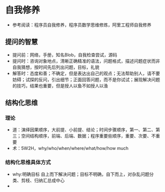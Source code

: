 # 自我修养

- 参考阅读：程序员自我修养，程序员数学思维修炼，阿里工程师自我修养

## 提问的智慧

- 提问前：网络，手册，知名Blob，自我检查尝试，源码
- 提问时：咨询对象地点，清晰正确精准的语法，问题格式，描述问题症状而非自我猜想，按时间先后列出问题，目标，礼貌
- 解答时：态度和善；不确定，但是表达出自己的观点；无法帮助别人，请不要妨碍；试探的反问，引出细节；正面回答问题，而不是你试试；展现解决问题的技巧，结果也重要，但是授人以鱼不如授人以渔

## 结构化思维

### 理论

- 道：演绎因果顺序，大前提、小前提、结论；时间步骤顺序，第一、第二、第三；空间结构顺序，前端、后端、数据；程序重要些顺序，重要、次要、不重要
- 术：5W2H，why/who/when/where/what/how/how much

### 结构化思维具体方式

- why:明确目标 自上而下解决问题；目标不明确，自下而上，对杂乱问题分类、剪枝、归纳汇总成中心
- 